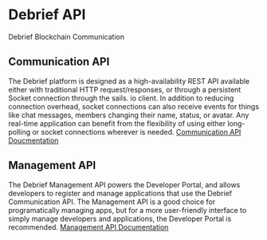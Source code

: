 # Debrief API
Debrief Blockchain Communication

## Communication API
The Debrief platform is designed as a high-availability REST API available either with traditional HTTP request/responses, or through a persistent Socket connection through the sails. io client.  In addition to reducing connection overhead, socket connections can also receive events for things like chat messages, members changing their name, status, or avatar. Any real-time application can benefit from the flexibility of using either long-polling or socket connections wherever is needed.
[Communication API Doucmentation](Docs/Debrief_Commuication_API.md)

## Management API
The Debrief Management API powers the Developer Portal, and allows developers to register and manage applications that use the Debrief Communication API. The Management API is a good choice for programatically managing apps, but for a more user-friendly interface to simply manage developers and applications, the Developer Portal is recommended. [Management API Documentation](Docs/Debrief_Management_API.md)
